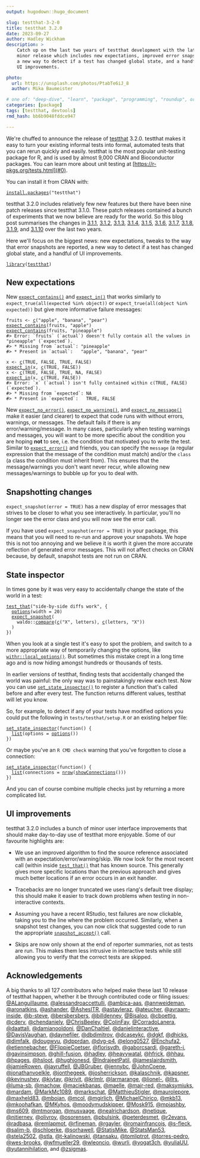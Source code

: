 ```yaml
---
output: hugodown::hugo_document

slug: testthat-3-2-0
title: testthat 3.2.0
date: 2023-09-27
author: Hadley Wickham
description: >
    Catch up on the last two years of testthat development with the latest
    minor release which includes new expectations, improved error snapshots,
    a new way to detect if a test has changed global state, and a handful of
    UI improvements.

photo:
  url: https://unsplash.com/photos/PtabTe6iJ_8
  author: Mika Baumeister

# one of: "deep-dive", "learn", "package", "programming", "roundup", or "other"
categories: [package] 
tags: [testthat, devtools]
rmd_hash: bb6b9048fddce947

---
```


<!--
TODO:
* [x] Look over / edit the post's title in the yaml
* [ ] Edit (or delete) the description; note this appears in the Twitter card
* [ ] Pick category and tags (see existing with [`hugodown::tidy_show_meta()`](https://rdrr.io/pkg/hugodown/man/use_tidy_post.html))
* [x] Find photo & update yaml metadata
* [x] Create `thumbnail-sq.jpg`; height and width should be equal
* [x] Create `thumbnail-wd.jpg`; width should be >5x height
* [x] [`hugodown::use_tidy_thumbnails()`](https://rdrr.io/pkg/hugodown/man/use_tidy_post.html)
* [x] Add intro sentence, e.g. the standard tagline for the package
* [x] [`usethis::use_tidy_thanks()`](https://usethis.r-lib.org/reference/use_tidy_thanks.html)
-->

We're chuffed to announce the release of [testthat](%7B%20home%20%7D) 3.2.0. testthat makes it easy to turn your existing informal tests into formal, automated tests that you can rerun quickly and easily. testthat is the most popular unit-testing package for R, and is used by almost 9,000 CRAN and Bioconductor packages. You can learn more about unit testing at [https://r-pkgs.org/tests.html](#0).

You can install it from CRAN with:

<div class="highlight">

<pre class='chroma'><code class='language-r' data-lang='r'><span><span class='nf'><a href='https://rdrr.io/r/utils/install.packages.html'>install.packages</a></span><span class='o'>(</span><span class='s'>"testthat"</span><span class='o'>)</span></span></code></pre>

</div>

testthat 3.2.0 includes relatively few new features but there have been nine patch releases since testthat 3.1.0. These patch releases contained a bunch of experiments that we now believe are ready for the world. So this blog post summarises the changes in [3.1.1](https://github.com/r-lib/testthat/releases/tag/v3.1.1), [3.1.2](https://github.com/r-lib/testthat/releases/tag/v3.1.2), [3.1.3](https://github.com/r-lib/testthat/releases/tag/v3.1.3), [3.1.4](https://github.com/r-lib/testthat/releases/tag/v3.1.4), [3.1.5](https://github.com/r-lib/testthat/releases/tag/v3.1.5), [3.1.6](https://github.com/r-lib/testthat/releases/tag/v3.1.6), [3.1.7](https://github.com/r-lib/testthat/releases/tag/v3.1.7), [3.1.8](https://github.com/r-lib/testthat/releases/tag/v3.1.8), [3.1.9](https://github.com/r-lib/testthat/releases/tag/v3.1.9), and [3.1.10](https://github.com/r-lib/testthat/releases/tag/v3.1.10) over the last two years.

Here we'll focus on the biggest news: new expectations, tweaks to the way that error snapshots are reported, a new way to detect if a test has changed global state, and a handful of UI improvements.

<div class="highlight">

<pre class='chroma'><code class='language-r' data-lang='r'><span><span class='kr'><a href='https://rdrr.io/r/base/library.html'>library</a></span><span class='o'>(</span><span class='nv'><a href='https://testthat.r-lib.org'>testthat</a></span><span class='o'>)</span></span></code></pre>

</div>

## New expectations

New [`expect_contains()`](https://testthat.r-lib.org/reference/expect_setequal.html) and [`expect_in()`](https://testthat.r-lib.org/reference/expect_setequal.html) that works similarly to `expect_true(all(expected %in% object))` or `expect_true(all(object %in% expected))` but give more informative failure messages:

<div class="highlight">

<pre class='chroma'><code class='language-r' data-lang='r'><span><span class='nv'>fruits</span> <span class='o'>&lt;-</span> <span class='nf'><a href='https://rdrr.io/r/base/c.html'>c</a></span><span class='o'>(</span><span class='s'>"apple"</span>, <span class='s'>"banana"</span>, <span class='s'>"pear"</span><span class='o'>)</span></span>
<span><span class='nf'><a href='https://testthat.r-lib.org/reference/expect_setequal.html'>expect_contains</a></span><span class='o'>(</span><span class='nv'>fruits</span>, <span class='s'>"apple"</span><span class='o'>)</span></span>
<span><span class='nf'><a href='https://testthat.r-lib.org/reference/expect_setequal.html'>expect_contains</a></span><span class='o'>(</span><span class='nv'>fruits</span>, <span class='s'>"pineapple"</span><span class='o'>)</span></span>
<span><span class='c'>#&gt; Error: `fruits` (`actual`) doesn't fully contain all the values in "pineapple" (`expected`).</span></span>
<span><span class='c'>#&gt; * Missing from `actual`: "pineapple"</span></span>
<span><span class='c'>#&gt; * Present in `actual`:   "apple", "banana", "pear"</span></span>
<span></span><span></span>
<span><span class='nv'>x</span> <span class='o'>&lt;-</span> <span class='nf'><a href='https://rdrr.io/r/base/c.html'>c</a></span><span class='o'>(</span><span class='kc'>TRUE</span>, <span class='kc'>FALSE</span>, <span class='kc'>TRUE</span>, <span class='kc'>FALSE</span><span class='o'>)</span></span>
<span><span class='nf'><a href='https://testthat.r-lib.org/reference/expect_setequal.html'>expect_in</a></span><span class='o'>(</span><span class='nv'>x</span>, <span class='nf'><a href='https://rdrr.io/r/base/c.html'>c</a></span><span class='o'>(</span><span class='kc'>TRUE</span>, <span class='kc'>FALSE</span><span class='o'>)</span><span class='o'>)</span></span>
<span><span class='nv'>x</span> <span class='o'>&lt;-</span> <span class='nf'><a href='https://rdrr.io/r/base/c.html'>c</a></span><span class='o'>(</span><span class='kc'>TRUE</span>, <span class='kc'>FALSE</span>, <span class='kc'>TRUE</span>, <span class='kc'>NA</span>, <span class='kc'>FALSE</span><span class='o'>)</span></span>
<span><span class='nf'><a href='https://testthat.r-lib.org/reference/expect_setequal.html'>expect_in</a></span><span class='o'>(</span><span class='nv'>x</span>, <span class='nf'><a href='https://rdrr.io/r/base/c.html'>c</a></span><span class='o'>(</span><span class='kc'>TRUE</span>, <span class='kc'>FALSE</span><span class='o'>)</span><span class='o'>)</span></span>
<span><span class='c'>#&gt; Error: `x` (`actual`) isn't fully contained within c(TRUE, FALSE) (`expected`).</span></span>
<span><span class='c'>#&gt; * Missing from `expected`: NA</span></span>
<span><span class='c'>#&gt; * Present in `expected`:   TRUE, FALSE</span></span>
<span></span></code></pre>

</div>

New [`expect_no_error()`](https://testthat.r-lib.org/reference/expect_no_error.html), [`expect_no_warning()`](https://testthat.r-lib.org/reference/expect_no_error.html), and [`expect_no_message()`](https://testthat.r-lib.org/reference/expect_no_error.html) make it easier (and clearer) to expect that code runs with without errors, warnings, or messages. The default fails if there is any error/warning/message. In many cases, particularly when testing warnings and messages, you will want to be more specific about the condition you are hoping **not** to see, i.e. the condition that motivated you to write the test. Similar to [`expect_error()`](https://testthat.r-lib.org/reference/expect_error.html) and friends, you can specify the `message` (a regular expression that the message of the condition must match) and/or the `class` (a class the condition must inherit from). This ensures that the message/warnings you don't want never recur, while allowing new messages/warnings to bubble up for you to deal with.

## Snapshotting changes

`expect_snapshot(error = TRUE)` has a new display of error messages that strives to be closer to what you see interactively. In particular, you'll no longer see the error class and you will now see the error call.

If you have used `expect_snapshot(error = TRUE)` in your package, this means that you will need to re-run and approve your snapshots. We hope this is not too annoying and we believe it is worth it given the more accurate reflection of generated error messages. This will not affect checks on CRAN because, by default, snapshot tests are not run on CRAN.

## State inspector

In times gone by it was very easy to accidentally change the state of the world in a test:

<div class="highlight">

<pre class='chroma'><code class='language-r' data-lang='r'><span><span class='nf'><a href='https://testthat.r-lib.org/reference/test_that.html'>test_that</a></span><span class='o'>(</span><span class='s'>"side-by-side diffs work"</span>, <span class='o'>&#123;</span></span>
<span>  <span class='nf'><a href='https://rdrr.io/r/base/options.html'>options</a></span><span class='o'>(</span>width <span class='o'>=</span> <span class='m'>20</span><span class='o'>)</span></span>
<span>  <span class='nf'><a href='https://testthat.r-lib.org/reference/expect_snapshot.html'>expect_snapshot</a></span><span class='o'>(</span></span>
<span>    <span class='nf'>waldo</span><span class='nf'>::</span><span class='nf'><a href='https://waldo.r-lib.org/reference/compare.html'>compare</a></span><span class='o'>(</span><span class='nf'><a href='https://rdrr.io/r/base/c.html'>c</a></span><span class='o'>(</span><span class='s'>"X"</span>, <span class='nv'>letters</span><span class='o'>)</span>, <span class='nf'><a href='https://rdrr.io/r/base/c.html'>c</a></span><span class='o'>(</span><span class='nv'>letters</span>, <span class='s'>"X"</span><span class='o'>)</span><span class='o'>)</span></span>
<span>  <span class='o'>)</span></span>
<span><span class='o'>&#125;</span><span class='o'>)</span></span></code></pre>

</div>

When you look at a single test it's easy to spot the problem, and switch to a more appropriate way of temporarily changing the options, like [`withr::local_options()`](https://withr.r-lib.org/reference/with_options.html). But sometimes this mistake crept in a long time ago and is now hiding amongst hundreds or thousands of tests.

In earlier versions of testthat, finding tests that accidentally changed the world was painful: the only way was to painstakingly review each test. Now you can use [`set_state_inspector()`](https://testthat.r-lib.org/reference/set_state_inspector.html) to register a function that's called before and after every test. The function returns different values, testthat will let you know.

So, for example, to detect if any of your tests have modified options you could put the following in `tests/testhat/setup.R` or an existing helper file:

<div class="highlight">

<pre class='chroma'><code class='language-r' data-lang='r'><span><span class='nf'><a href='https://testthat.r-lib.org/reference/set_state_inspector.html'>set_state_inspector</a></span><span class='o'>(</span><span class='kr'>function</span><span class='o'>(</span><span class='o'>)</span> <span class='o'>&#123;</span></span>
<span>  <span class='nf'><a href='https://rdrr.io/r/base/list.html'>list</a></span><span class='o'>(</span>options <span class='o'>=</span> <span class='nf'><a href='https://rdrr.io/r/base/options.html'>options</a></span><span class='o'>(</span><span class='o'>)</span><span class='o'>)</span></span>
<span><span class='o'>&#125;</span><span class='o'>)</span></span></code></pre>

</div>

Or maybe you've an `R CMD check` warning that you've forgotten to close a connection:

<div class="highlight">

<pre class='chroma'><code class='language-r' data-lang='r'><span><span class='nf'><a href='https://testthat.r-lib.org/reference/set_state_inspector.html'>set_state_inspector</a></span><span class='o'>(</span><span class='kr'>function</span><span class='o'>(</span><span class='o'>)</span> <span class='o'>&#123;</span></span>
<span>  <span class='nf'><a href='https://rdrr.io/r/base/list.html'>list</a></span><span class='o'>(</span>connections <span class='o'>=</span> <span class='nf'><a href='https://rdrr.io/r/base/nrow.html'>nrow</a></span><span class='o'>(</span><span class='nf'><a href='https://rdrr.io/r/base/showConnections.html'>showConnections</a></span><span class='o'>(</span><span class='o'>)</span><span class='o'>)</span><span class='o'>)</span></span>
<span><span class='o'>&#125;</span><span class='o'>)</span></span></code></pre>

</div>

And you can of course combine multiple checks just by returning a more complicated list.

## UI improvements

testthat 3.2.0 includes a bunch of minor user interface improvements that should make day-to-day use of testthat more enjoyable. Some of our favourite highlights are:

-   We use an improved algorithm to find the source reference associated with an expectation/error/warning/skip. We now look for the most recent call (within inside [`test_that()`](https://testthat.r-lib.org/reference/test_that.html) that has known source. This generally gives more specific locations than the previous approach and gives much better locations if an error occurs in an exit handler.

-   Tracebacks are no longer truncated we uses rlang's default tree display; this should make it easier to track down problems when testing in non-interactive contexts.

-   Assuming you have a recent RStudio, test failures are now clickable, taking you to the line where the problem occurred. Similarly, when a snapshot test changes, you can now click that suggested code to run the appropriate [`snapshot_accept()`](https://testthat.r-lib.org/reference/snapshot_accept.html) call.

-   Skips are now only shown at the end of reporter summaries, not as tests are run. This makes them less intrusive in interactive tests while still allowing you to verify that the correct tests are skipped.

## Acknowledgements

A big thanks to all 127 contributors who helped make these last 10 release of testthat happen, whether it be through contributed code or filing issues: [@ALanguillaume](https://github.com/ALanguillaume), [@alessandroaccettulli](https://github.com/alessandroaccettulli), [@ambica-aas](https://github.com/ambica-aas), [@annweideman](https://github.com/annweideman), [@aronatkins](https://github.com/aronatkins), [@ashander](https://github.com/ashander), [@AshesITR](https://github.com/AshesITR), [@astayleraz](https://github.com/astayleraz), [@ateucher](https://github.com/ateucher), [@avraam-inside](https://github.com/avraam-inside), [@b-steve](https://github.com/b-steve), [@bersbersbers](https://github.com/bersbersbers), [@billdenney](https://github.com/billdenney), [@Bisaloo](https://github.com/Bisaloo), [@cboettig](https://github.com/cboettig), [@cderv](https://github.com/cderv), [@chendaniely](https://github.com/chendaniely), [@ChrisBeeley](https://github.com/ChrisBeeley), [@ColinFay](https://github.com/ColinFay), [@CorradoLanera](https://github.com/CorradoLanera), [@daattali](https://github.com/daattali), [@damianooldoni](https://github.com/damianooldoni), [@DanChaltiel](https://github.com/DanChaltiel), [@danielinteractive](https://github.com/danielinteractive), [@DavisVaughan](https://github.com/DavisVaughan), [@daynefiler](https://github.com/daynefiler), [@dbdimitrov](https://github.com/dbdimitrov), [@dcaseykc](https://github.com/dcaseykc), [@dgkf](https://github.com/dgkf), [@dhicks](https://github.com/dhicks), [@dimfalk](https://github.com/dimfalk), [@dougwyu](https://github.com/dougwyu), [@dpprdan](https://github.com/dpprdan), [@dvg-p4](https://github.com/dvg-p4), [@elong0527](https://github.com/elong0527), [@Enchufa2](https://github.com/Enchufa2), [@etiennebacher](https://github.com/etiennebacher), [@FlippieCoetser](https://github.com/FlippieCoetser), [@florisvdh](https://github.com/florisvdh), [@gaborcsardi](https://github.com/gaborcsardi), [@gareth-j](https://github.com/gareth-j), [@gavinsimpson](https://github.com/gavinsimpson), [@ghill-fusion](https://github.com/ghill-fusion), [@hadley](https://github.com/hadley), [@heavywatal](https://github.com/heavywatal), [@hfrick](https://github.com/hfrick), [@hhau](https://github.com/hhau), [@hpages](https://github.com/hpages), [@hsloot](https://github.com/hsloot), [@hughjonesd](https://github.com/hughjonesd), [@IndrajeetPatil](https://github.com/IndrajeetPatil), [@jameslairdsmith](https://github.com/jameslairdsmith), [@jamieRowen](https://github.com/jamieRowen), [@jayruffell](https://github.com/jayruffell), [@JBGruber](https://github.com/JBGruber), [@jennybc](https://github.com/jennybc), [@JohnCoene](https://github.com/JohnCoene), [@jonathanvoelkle](https://github.com/jonathanvoelkle), [@jonthegeek](https://github.com/jonthegeek), [@josherrickson](https://github.com/josherrickson), [@kalaschnik](https://github.com/kalaschnik), [@kapsner](https://github.com/kapsner), [@kevinushey](https://github.com/kevinushey), [@kjytay](https://github.com/kjytay), [@krivit](https://github.com/krivit), [@krlmlr](https://github.com/krlmlr), [@larmarange](https://github.com/larmarange), [@lionel-](https://github.com/lionel-), [@llrs](https://github.com/llrs), [@luma-sb](https://github.com/luma-sb), [@machow](https://github.com/machow), [@maciekbanas](https://github.com/maciekbanas), [@maelle](https://github.com/maelle), [@majr-red](https://github.com/majr-red), [@maksymiuks](https://github.com/maksymiuks), [@mardam](https://github.com/mardam), [@MarkMc1089](https://github.com/MarkMc1089), [@markschat](https://github.com/markschat), [@MatthieuStigler](https://github.com/MatthieuStigler), [@maurolepore](https://github.com/maurolepore), [@maxheld83](https://github.com/maxheld83), [@mbojan](https://github.com/mbojan), [@mcol](https://github.com/mcol), [@mgirlich](https://github.com/mgirlich), [@MichaelChirico](https://github.com/MichaelChirico), [@mkb13](https://github.com/mkb13), [@mkoohafkan](https://github.com/mkoohafkan), [@MKyhos](https://github.com/MKyhos), [@moodymudskipper](https://github.com/moodymudskipper), [@Mosk915](https://github.com/Mosk915), [@mpjashby](https://github.com/mpjashby), [@ms609](https://github.com/ms609), [@mtmorgan](https://github.com/mtmorgan), [@musvaage](https://github.com/musvaage), [@nealrichardson](https://github.com/nealrichardson), [@netique](https://github.com/netique), [@njtierney](https://github.com/njtierney), [@olivroy](https://github.com/olivroy), [@osorensen](https://github.com/osorensen), [@pbulsink](https://github.com/pbulsink), [@peterdesmet](https://github.com/peterdesmet), [@r2evans](https://github.com/r2evans), [@radbasa](https://github.com/radbasa), [@remlapmot](https://github.com/remlapmot), [@rfineman](https://github.com/rfineman), [@rgayler](https://github.com/rgayler), [@romainfrancois](https://github.com/romainfrancois), [@s-fleck](https://github.com/s-fleck), [@salim-b](https://github.com/salim-b), [@schloerke](https://github.com/schloerke), [@sorhawell](https://github.com/sorhawell), [@StatisMike](https://github.com/StatisMike), [@StatsMan53](https://github.com/StatsMan53), [@stela2502](https://github.com/stela2502), [@stla](https://github.com/stla), [@t-kalinowski](https://github.com/t-kalinowski), [@tansaku](https://github.com/tansaku), [@tomliptrot](https://github.com/tomliptrot), [@torres-pedro](https://github.com/torres-pedro), [@wes-brooks](https://github.com/wes-brooks), [@wfmueller29](https://github.com/wfmueller29), [@wleoncio](https://github.com/wleoncio), [@wurli](https://github.com/wurli), [@yogat3ch](https://github.com/yogat3ch), [@yuliaUU](https://github.com/yuliaUU), [@yutannihilation](https://github.com/yutannihilation), and [@zsigmas](https://github.com/zsigmas).

